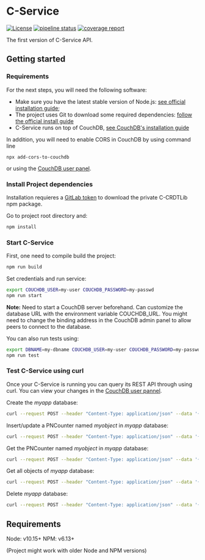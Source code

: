 # C-Service

[![License](https://img.shields.io/badge/license-MIT-green)](https://opensource.org/licenses/MIT)
[![pipeline status](https://gitlab.inria.fr/concordant/software/c-service/badges/master/pipeline.svg)](https://gitlab.inria.fr/concordant/software/c-service/-/commits/master)
[![coverage report](https://gitlab.inria.fr/concordant/software/c-service/badges/master/coverage.svg)](https://gitlab.inria.fr/concordant/software/c-service/-/commits/master)

The first version of C-Service API.

## Getting started

### Requirements

For the next steps, you will need the following software:

- Make sure you have the latest stable version of Node.js: [see official installation guide](https://nodejs.org/en/download/);
- The project uses Git to download some required dependencies: [follow the official install guide](https://git-scm.com/book/en/v2/Getting-Started-Installing-Git)
- C-Service runs on top of CouchDB, [see CouchDB's installation guide](https://docs.couchdb.org/en/stable/install/index.html)

In addition, you will need to enable CORS in CouchDB by using command line

```shell
npx add-cors-to-couchdb
```

or using the [CouchDB user panel](http://127.0.0.1:5984/_utils/).

### Install Project dependencies

Installation requieres a [GitLab token](https://docs.gitlab.com/ee/user/project/deploy_tokens/) to download the private C-CRDTLib npm package.

Go to project root directory and:

```bash
npm install
```

### Start C-Service

First, one need to compile build the project:

```bash
npm run build
```

Set credentials and run service:

```bash
export COUCHDB_USER=my-user COUCHDB_PASSWORD=my-passwd
npm run start
```

**Note:** Need to start a CouchDB server beforehand. Can customize the database URL with the environment variable COUCHDB_URL.
You might need to change the binding address in the CouchDB admin panel to allow peers to connect to the database.

You can also run tests using:

```bash
export DBNAME=my-dbname COUCHDB_USER=my-user COUCHDB_PASSWORD=my-passwd
npm run test
```

### Test C-Service using curl

Once your C-Service is running you can query its REST API through using curl.
You can view your changes in the [CouchDB user pannel](http://127.0.0.1:5984/_utils/).

Create the _myapp_ database:

```bash
curl --request POST --header "Content-Type: application/json" --data '{"appName":"myapp"}' http://127.0.0.1:4000/api/create-app
```

Insert/update a PNCounter named _myobject_ in _myapp_ database:

```bash
curl --request POST --header "Content-Type: application/json" --data '{"appName":"myapp","id":"{\"name\":\"myobject\",\"type\":\"PNCounter\"}","document":"{\"type\":\"PNCounter\",\"metadata\":{\"increment\":[{\"name\":\"clientid\"},{\"first\":60,\"second\":{\"uid\":{\"name\":\"clientid\"},\"cnt\":-21474836}}],\"decrement\":[]},\"value\":60}"}' http://127.0.0.1:4000/api/update-object
```

Get the PNCounter named _myobject_ in _myapp_ database:

```bash
curl --request POST --header "Content-Type: application/json" --data '{"appName":"myapp","id":"{\"name\":\"myobject\",\"type\":\"PNCounter\"}"}' http://127.0.0.1:4000/api/get-object
```

Get all objects of _myapp_ database:

```bash
curl --request POST --header "Content-Type: application/json" --data '{"appName":"myapp"}' http://127.0.0.1:4000/api/get-objects
```

Delete _myapp_ database:

```bash
curl --request POST --header "Content-Type: application/json" --data '{"appName":"myapp"}' http://127.0.0.1:4000/api/delete-app
```

## Requirements

Node: v10.15+
NPM: v6.13+

(Project might work with older Node and NPM versions)
